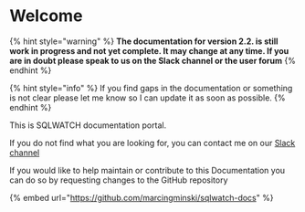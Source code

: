 # Welcome

{% hint style="warning" %}
**The documentation for version 2.2. is still work in progress and not yet complete. It may change at any time. If you are in doubt please speak to us on the Slack channel or the user forum**
{% endhint %}

{% hint style="info" %}
If you find gaps in the documentation or something is not clear please let me know so I can update it as soon as possible.
{% endhint %}

This is SQLWATCH documentation portal. 

If you do not find what you are looking for, you can contact me on our [Slack channel](https://sqlcommunity.slack.com/messages/CCCETQBFZ)

If you would like to help maintain or contribute to this Documentation you can do so by requesting changes to the GitHub repository

{% embed url="https://github.com/marcingminski/sqlwatch-docs" %}

 

